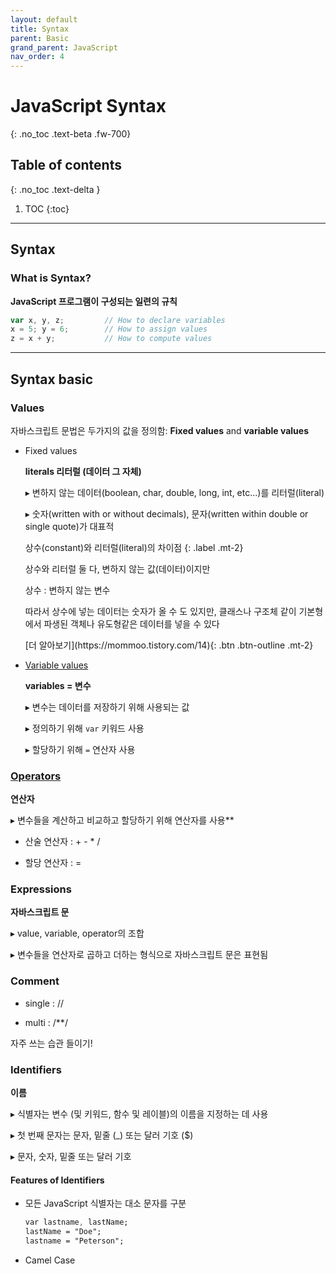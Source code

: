 ```yaml
---
layout: default
title: Syntax
parent: Basic
grand_parent: JavaScript
nav_order: 4
---
```


# JavaScript Syntax
{: .no_toc .text-beta .fw-700}

## Table of contents
{: .no_toc .text-delta }

1. TOC
{:toc}

---

## Syntax

### What is Syntax?

**JavaScript 프로그램이 구성되는 일련의 규칙**

```js
var x, y, z;         // How to declare variables
x = 5; y = 6;        // How to assign values
z = x + y;           // How to compute values
```

---

## Syntax basic

### Values 

자바스크립트 문법은 두가지의 값을 정의함: **Fixed values** and **variable values**

* Fixed values 

    **literals 리터럴 (데이터 그 자체)**
    
    &#9656; 변하지 않는 데이터(boolean, char, double, long, int, etc...)를 리터럴(literal)

    &#9656; 숫자(written with or without decimals), 문자(written within double or single quote)가 대표적 

    상수(constant)와 리터럴(literal)의 차이점
    {: .label .mt-2}
    <div class="code-example" markdown="1">
    상수와 리터럴 둘 다, 변하지 않는 값(데이터)이지만

    상수 : 변하지 않는 변수

    따라서 상수에 넣는 데이터는 숫자가 올 수 도 있지만, 클래스나 구조체 같이 기본형에서 파생된 객체나 유도형같은 데이터를 넣을 수 있다
    </div>
    <span class="fs-2">
    [더 알아보기](https://mommoo.tistory.com/14){: .btn  .btn-outline .mt-2}
    </span>

* [Variable values](https://gekdev.github.io/docs/javascript/basic/variable/)

    **variables = 변수**

    &#9656; 변수는 데이터를 저장하기 위해 사용되는 값
    
    &#9656; 정의하기 위해 `var` 키워드 사용
    
    &#9656; 할당하기 위해 `=` 연산자 사용

### [Operators](https://gekdev.github.io/docs/javascript/operators/)

**연산자**

&#9656; 변수들을 계산하고 비교하고 할당하기 위해 연산자를 사용**

* 산술 연산자 : + - * / 

* 할당 연산자 : =

### Expressions

**자바스크립트 문**

&#9656; value, variable, operator의 조합

&#9656; 변수들을 연산자로 곱하고 더하는 형식으로 자바스크립트 문은 표현됨

### Comment

* single : //

* multi : /**/

자주 쓰는 습관 들이기!

### Identifiers

**이름**

&#9656; 식별자는 변수 (및 키워드, 함수 및 레이블)의 이름을 지정하는 데 사용

&#9656; 첫 번째 문자는 문자, 밑줄 (_) 또는 달러 기호 ($)

&#9656; 문자, 숫자, 밑줄 또는 달러 기호

#### Features of Identifiers

* 모든 JavaScript 식별자는 대소 문자를 구분

    ```css
    var lastname, lastName;
    lastName = "Doe";
    lastname = "Peterson";
    ```

* Camel Case
